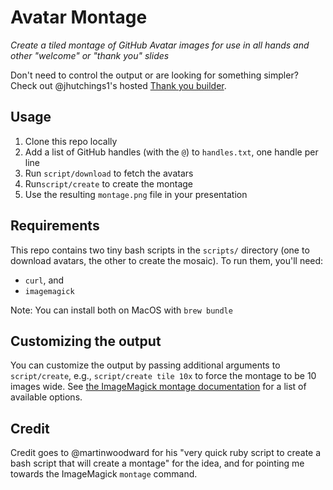 # Avatar Montage

*Create a tiled montage of GitHub Avatar images for use in all hands and other "welcome" or "thank you" slides*

Don't need to control the output or are looking for something simpler? Check out @jhutchings1's hosted [Thank you builder](https://github.com/jhutchings1/thank-you-builder).

## Usage

1. Clone this repo locally
2. Add a list of GitHub handles (with the `@`) to `handles.txt`, one handle per line
3. Run `script/download` to fetch the avatars
4. Run`script/create` to create the montage
5. Use the resulting `montage.png` file in your presentation

## Requirements

This repo contains two tiny bash scripts in the `scripts/` directory (one to download avatars, the other to create the mosaic). To run them, you'll need:

* `curl`, and 
* `imagemagick`

Note: You can install both on MacOS with `brew bundle`

## Customizing the output

You can customize the output by passing additional arguments to `script/create`, e.g., `script/create tile 10x` to force the montage to be 10 images wide. See [the ImageMagick montage documentation](http://www.imagemagick.org/Usage/montage/) for a list of available options.

## Credit

Credit goes to @martinwoodward for his "very quick ruby script to create a bash script that will create a montage" for the idea, and for pointing me towards the ImageMagick `montage` command.